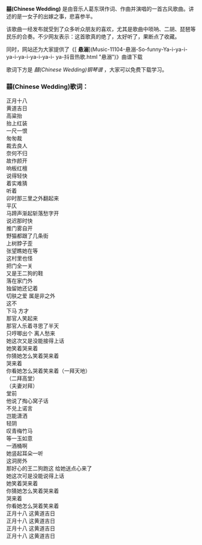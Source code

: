 

**囍(Chinese Wedding)** 是由音乐人葛东琪作词、作曲并演唱的一首古风歌曲。讲述的是一女子的出嫁之事，悲喜参半。

该歌曲一经发布就受到了众多听众朋友的喜欢，尤其是歌曲中唢呐、二胡、琵琶等民乐的合奏。不少网友表示：这首歌真的绝了，太好听了，果断点了收藏。

同时，网站还为大家提供了《[ **悬溺**](Music-11104-悬溺-So-funny-Ya-i-ya-i-ya-i-ya-i-ya-i-ya-i-
ya-抖音热歌.html "悬溺")》曲谱下载

歌词下方是 _囍(Chinese Wedding)钢琴谱_ ，大家可以免费下载学习。

### 囍(Chinese Wedding)歌词：

正月十八  
黄道吉日  
高粱抬  
抬上红装  
一尺一恨  
匆匆裁  
裁去良人  
奈何不归  
故作颜开  
响板红檀  
说得轻快  
着实难猜  
听着  
卯时那三里之外翻起来  
平仄  
马蹄声渐起斩落愁字开  
说迟那时快  
推门雾自开  
野猫都跟了几条街  
上树脖子歪  
张望瞧她在等  
这村里也怪  
把门全一关  
又是王二狗的鞋  
落在家门外  
独留她还记着  
切肤之爱 属是非之外  
这不  
下马 方才  
那官人笑起来  
那官人乐着寻思了半天  
只哼唧出个 离人愁来  
她这次又是没能接得上话  
她笑着哭来着  
你猜她怎么笑着哭来着  
哭来着  
你看她怎么哭着笑来着（一拜天地）  
（二拜高堂）  
（夫妻对拜）  
堂前  
他说了掏心窝子话  
不兑上诺言  
岂能潇洒  
轻阴  
叹青梅竹马  
等一玉如意  
一酒桶啊  
她竖起耳朵一听  
这洞房外  
那好心的王二狗跑这 给她送点心来了  
她这次可是没能说得上话  
她笑着哭来着  
你猜她怎么笑着哭来着  
哭来着  
你看她怎么哭着笑来着  
正月十八 这黄道吉日  
正月十八 这黄道吉日  
正月十八 这黄道吉日  
正月十八 这黄道吉日

